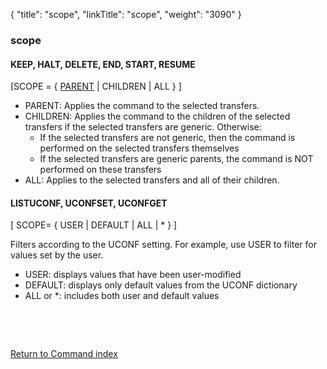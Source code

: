 {
    "title": "scope",
    "linkTitle": "scope",
    "weight": "3090"
}<span id="scope"></span>

### scope

#### KEEP, HALT, DELETE, END, START, RESUME

\[SCOPE = { <u>PARENT</u> | CHILDREN | ALL } \]

- PARENT: Applies the command to the selected transfers.
- CHILDREN: Applies the command to the children of the selected transfers if the selected transfers are generic. Otherwise:
    -   If the selected transfers are not generic, then the command is performed on the selected transfers themselves
    -   If the selected transfers are generic parents, the command is NOT performed on these transfers
- ALL: Applies to the selected transfers and all of their children.

#### LISTUCONF, UCONFSET, UCONFGET

\[ SCOPE= {
USER | DEFAULT | ALL | \* } \]

Filters according to the UCONF setting. For example, use USER to filter for values set by the user.

- USER: displays values that have been user-modified
- DEFAULT: displays only default values from the UCONF dictionary
- ALL or \*: includes both user and default values

 

 

[Return to Command index](../../)
